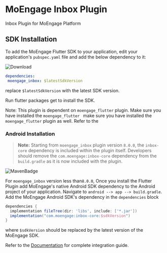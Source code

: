# MoEngage Inbox Plugin

Inbox Plugin for MoEngage Platform

## SDK Installation

To add the MoEngage Flutter SDK to your application, edit your application's `pubspec.yaml` file and add the below dependency to it:

![Download](https://img.shields.io/pub/v/moengage_inbox.svg)

```yaml
dependencies:
 moengage_inbox: $latestSdkVersion
```
replace `$latestSdkVersion` with the latest SDK version.

Run flutter packages get to install the SDK.
 
 Note: This plugin is dependent on `moengage_flutter` plugin. Make sure you have installed the `moengage_flutter
 ` make sure you have installed the `moengage_flutter` plugin as well. Refer to the 
 
 ### Android Installation

> **Note:**
> Starting from `moengage_inbox` plugin version `8.0.0`, the `inbox-core` dependency is included within the plugin itself.
> Developers should remove the `com.moengage:inbox-core` dependency from the `build.gradle` as it is now included with the plugin.

![MavenBadge](https://maven-badges.herokuapp.com/maven-central/com.moengage/inbox-core/badge.svg) 

For `moengage_inbox` version less than`8.0.0`,
  Once you install the Flutter Plugin add MoEngage's native Android SDK dependency to the Android project of your application.
  Navigate to `android --> app --> build.gradle`. Add the MoEngage Android SDK's dependency in the `dependencies` block
  
  ```groovy
  dependencies {
    implementation fileTree(dir: 'libs', include: ['*.jar'])
    implementation("com.moengage:inbox-core:$sdkVersion")
}
  ```
where `$sdkVersion` should be replaced by the latest version of the MoEngage SDK.

Refer to the [Documentation](https://developers.moengage.com/hc/en-us/articles/4404365709588-Notification-Center) for complete integration guide.
